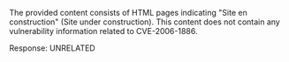 The provided content consists of HTML pages indicating "Site en construction" (Site under construction). This content does not contain any vulnerability information related to CVE-2006-1886.

Response: UNRELATED